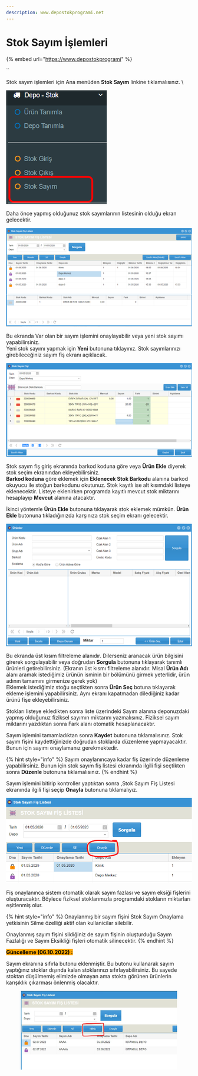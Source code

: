 ```yaml
---
description: www.depostokprogrami.net
---
```


# Stok Sayım İşlemleri

{% embed url="https://www.depostokprogrami" %}

\`\`

Stok sayım işlemleri için Ana menüden **Stok Sayım** linkine tıklamalısınız. \\

![Stok sayım linki](<../.gitbook/assets/image (44).png>)

Daha önce yapmış olduğunuz stok sayımlarının listesinin olduğu ekran gelecektir.

![](<../.gitbook/assets/image (45).png>)

Bu ekranda Var olan bir sayım işlemini onaylayabilir veya yeni stok sayımı yapabilirsiniz.\
Yeni stok sayımı yapmak için **Yeni** butonuna tıklayınız. Stok sayımlarınızı girebileceğiniz sayım fiş ekranı açıklacak.

![](<../.gitbook/assets/image (46).png>)

Stok sayım fiş giriş ekranında barkod koduna göre veya **Ürün Ekle** diyerek stok seçim ekranından ekleyebilirsiniz.\
**Barkod koduna** göre eklemek için **Eklenecek Stok Barkodu** alanına barkod okuyucu ile stoğun barkodunu okutunuz. Stok kayıtlı ise alt kısımdaki listeye eklenecektir. Listeye eklenirken programda kayıtlı mevcut stok miktarını hesaplayıp **Mevcut** alanına atacaktır.

İkinci yöntemle **Ürün Ekle** butonuna tıklayarak stok eklemek mümkün. **Ürün Ekle** butonuna tıkladığınızda karşınıza stok seçim ekranı gelecektir.

![](<../.gitbook/assets/image (47).png>)

Bu ekranda üst kısım filtreleme alanıdır. Dilerseniz aranacak ürün bilgisini girerek sorgulayabilir veya doğrudan **Sorgula** butonuna tıklayarak tanımlı ürünleri getirebilirsiniz. (Ekranın üst kısmı filtreleme alanıdır. Misal **Ürün Adı** alanı aramak istediğimiz ürünün isminin bir bölümünü girmek yeterlidir, ürün adının tamamını girmenize gerek yok)\
Eklemek istediğimiz stoğu seçtikten sonra **Ürün Seç** botuna tıklayarak ekleme işlemini yapabilirsiniz. Aynı ekranı kapatmadan dilediğiniz kadar ürünü fişe ekleyebilirsiniz.

Stokları listeye ekledikten sonra liste üzerindeki Sayım alanına deponuzdaki yapmış olduğunuz fiziksel sayımın miktarını yazmalısınız. Fiziksel sayım miktarını yazdıktan sonra Fark alanı otomatik hesaplanacaktır.

Sayım işlemini tamamladıktan sonra **Kaydet** butonuna tıklamalısınız. Stok sayım fişini kaydettiğinizde doğrudan stoklarda düzenleme yapmayacaktır. Bunun için sayımı onaylamanız gerekmektedir.

{% hint style="info" %}
Sayım onaylanıncaya kadar fiş üzerinde düzenleme yapabilirsiniz. Bunun için stok sayım fiş listesi ekranında ilgili fişi seçtikten sonra **Düzenle** butonuna tıklamalısınız.
{% endhint %}

Sayım işlemini bitirip kontroller yaptıktan sonra ,Stok Sayım Fiş Listesi ekranında ilgili fişi seçip **Onayla** butonuna tıklamalıyız.

![](<../.gitbook/assets/image (48).png>)

Fiş onaylanınca sistem otomatik olarak sayım fazlası ve sayım eksiği fişlerini oluşturacaktır. Böylece fiziksel stoklarımızla programdaki stokların miktarları eşitlenmiş olur.

{% hint style="info" %}
Onaylanmış bir sayım fişini Stok Sayım Onaylama yetkisinin Silme özelliği aktif olan kullanicilar silebilir.

Onaylanmış sayım fişini sildiğiniz de sayım fişinin oluşturduğu Sayım Fazlalığı ve Sayım Eksikliği fişleri otomatik silinecektir.
{% endhint %}

<mark style="background-color:orange;">**Güncelleme (06.10.2022) :**</mark>

Sayım ekranına sıfırla butonu eklenmiştir. Bu butonu kullanarak sayım yaptığınız stoklar dışında kalan stoklarınızı sıfırlayabilirsiniz. Bu sayede stoktan düşülmemiş elimizde olmayan ama stokta görünen ürünlerin karışıklık çıkarması önlenmiş olacaktır.

<figure><img src="../.gitbook/assets/image (4).png" alt=""><figcaption></figcaption></figure>
